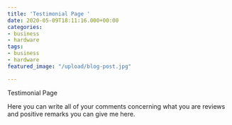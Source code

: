 ```yaml
---
title: 'Testimonial Page '
date: 2020-05-09T18:11:16.000+00:00
categories:
- business
- hardware
tags:
- business
- hardware
featured_image: "/upload/blog-post.jpg"

---
```

Testimonial Page 

Here you can write all of your comments concerning what you are  reviews and positive remarks you can give me here.